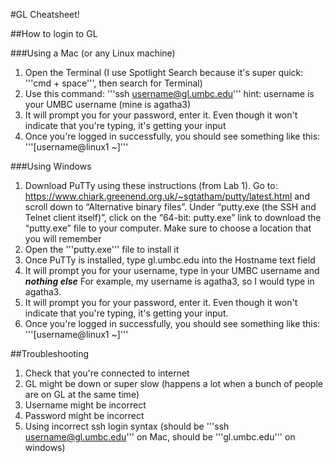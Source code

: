 #GL Cheatsheet!

##How to login to GL

###Using a Mac (or any Linux machine)
1. Open the Terminal (I use Spotlight Search because it's super quick: '''cmd + space''', then search for Terminal)
2. Use this command: '''ssh username@gl.umbc.edu''' hint: username is your UMBC username (mine is agatha3)
3. It will prompt you for your password, enter it. Even though it won't indicate that you're typing, it's getting your input
4. Once you're logged in successfully, you should see something like this: '''[username@linux1 ~]'''


###Using Windows
1. Download PuTTy using these instructions (from Lab 1). Go to: https://www.chiark.greenend.org.uk/~sgtatham/putty/latest.html and scroll
down to “Alternative binary files”. Under “putty.exe (the SSH and Telnet client
itself)”, click on the “64-bit: putty.exe” link to download the “putty.exe” file to your
computer. Make sure to choose a location that you will remember
2. Open the '''putty.exe''' file to install it
3. Once PuTTy is installed, type gl.umbc.edu into the Hostname text field
4. It will prompt you for your username, type in your UMBC username and ***nothing else*** For example, my username is agatha3, so I would type in agatha3.
5. It will prompt you for your password, enter it. Even though it won't indicate that you're typing, it's getting your input.
6. Once you're logged in successfully, you should see something like this: '''[username@linux1 ~]'''

##Troubleshooting
1. Check that you're connected to internet
2. GL might be down or super slow (happens a lot when a bunch of people are on GL at the same time)
3. Username might be incorrect
4. Password might be incorrect
5. Using incorrect ssh login syntax (should be '''ssh username@gl.umbc.edu''' on Mac, should be '''gl.umbc.edu''' on windows)
